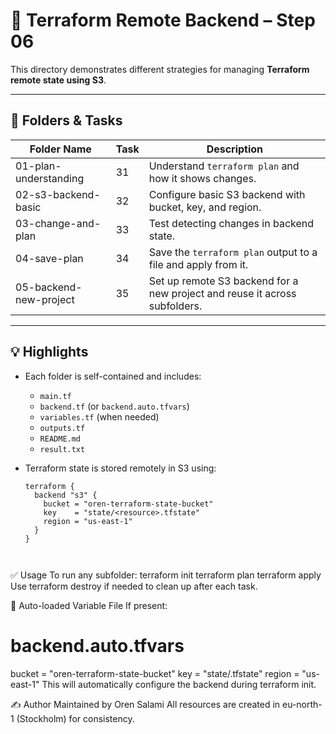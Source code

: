 # 🔁 Terraform Remote Backend – Step 06

This directory demonstrates different strategies for managing **Terraform remote state using S3**.

---

## 📂 Folders & Tasks

| Folder Name              | Task  | Description                                                                 |
|--------------------------|-------|-----------------------------------------------------------------------------|
| 01-plan-understanding     | 31    | Understand `terraform plan` and how it shows changes.                       |
| 02-s3-backend-basic       | 32    | Configure basic S3 backend with bucket, key, and region.                    |
| 03-change-and-plan        | 33    | Test detecting changes in backend state.                                    |
| 04-save-plan              | 34    | Save the `terraform plan` output to a file and apply from it.              |
| 05-backend-new-project    | 35    | Set up remote S3 backend for a new project and reuse it across subfolders. |

---

## 💡 Highlights

- Each folder is self-contained and includes:
  - `main.tf`
  - `backend.tf` (or `backend.auto.tfvars`)
  - `variables.tf` (when needed)
  - `outputs.tf`
  - `README.md`
  - `result.txt`

- Terraform state is stored remotely in S3 using:
  ```hcl
  terraform {
    backend "s3" {
      bucket = "oren-terraform-state-bucket"
      key    = "state/<resource>.tfstate"
      region = "us-east-1"
    }
  }



✅ Usage
To run any subfolder:
terraform init
terraform plan
terraform apply
Use terraform destroy if needed to clean up after each task.


📁 Auto-loaded Variable File
If present:
# backend.auto.tfvars
bucket = "oren-terraform-state-bucket"
key    = "state/<subpath>.tfstate"
region = "us-east-1"
This will automatically configure the backend during terraform init.

✍️ Author
Maintained by Oren Salami
All resources are created in eu-north-1 (Stockholm) for consistency.

